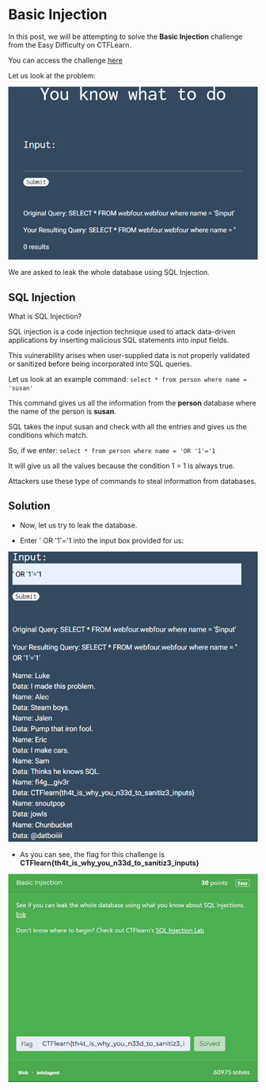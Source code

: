 # Basic Injection
In this post, we will be attempting to solve the **Basic Injection** challenge from the Easy Difficulty on CTFLearn.

You can access the challenge <a href="https://ctflearn.com/challenge/88">here</a>

Let us look at the problem:

<img src="Assets/CTF-4.png">

We are asked to leak the whole database using SQL Injection.

## SQL Injection
What is SQL Injection?

SQL injection is a code injection technique used to attack data-driven applications by inserting malicious SQL statements into input fields.

This vulnerability arises when user-supplied data is not properly validated or sanitized before being incorporated into SQL queries.

Let us look at an example command:
`select * from person where name = 'susan'`

This command gives us all the information from the **person** database where the name of the person is **susan**.

SQL takes the input susan and check with all the entries and gives us the conditions which match.

So, if we enter: `select * from person where name = 'OR '1'='1`

It will give us all the values because the condition 1 = 1 is always true.

Attackers use these type of commands to steal information from databases.

## Solution
* Now, let us try to leak the database.

* Enter ' OR '1'='1 into the input box provided for us:

<img src="Assets/CTF-5.png">

* As you can see, the flag for this challenge is **CTFlearn{th4t_is_why_you_n33d_to_sanitiz3_inputs}**

<img src="Assets/CTF-6.png">
